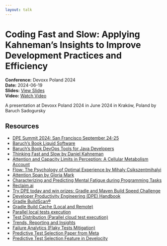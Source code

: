```yaml
---
layout: talk
---
```


# Coding Fast and Slow: Applying Kahneman’s Insights to Improve Development Practices and Efficiency

**Conference:** Devoxx Poland 2024  
**Date:** 2024-06-19  
**Slides:** [View Slides](https://drive.google.com/file/d/1MoJ_Cwv3ljE3mKMHx0zzgs_03XHOEpJ6/view)  
**Video:** [Watch Video](https://www.youtube.com/watch?v=ZxJuJOombHg)  

A presentation at Devoxx Poland 2024  in
                    June 2024 in
                    Kraków, Poland by 
                    Baruch Sadogursky

## Resources

- [DPE Summit 2024: San Francisco September 24-25](https://dpe.org/summit2024/)
- [Baruch’s Book Liquid Software](https://amzn.to/47AoDug)
- [Baruch’s Book DevOps Tools for Java Developers](https://amzn.to/3OWsgTP)
- [Thinking Fast and Slow by Daniel Kahneman](https://amzn.to/49zJRt1)
- [Attention and Capacity Limits in Perception: A Cellular Metabolism Account](https://www.jneurosci.org/content/40/35/6801)
- [Flow: The Psychology of Optimal Experience by Mihaly Csikszentmihalyi](https://amzn.to/49zC9iS)
- [Attention Span by Gloria Mark](https://amzn.to/40BsmEw)
- [Characterizing and Predicting Mental Fatigue during Programming Tasks](https://ieeexplore.ieee.org/document/7961890)
- [Reclaim.ai](https://reclaim.ai/)
- [Try DPE today and win prizes: Gradle and Maven Build Speed Challenge](https://gradle.com/gradle-and-maven-build-speed-challenge/)
- [Developer Productivity Engineering (DPE) Handbook](https://gradle.com/developer-productivity-engineering/handbook/)
- [Gradle BuildScan®](https://scans.gradle.com/)
- [Gradle Build Cache (Local and Remote)](https://docs.gradle.org/current/userguide/build_cache.html)
- [Parallel local tests execution](https://docs.gradle.org/current/userguide/performance.html#parallel_execution)
- [Test Distribution (Parallel cloud test execution)](https://gradle.com/gradle-enterprise-solutions/test-distribution/)
- [Trends, Reporting and Insights](https://gradle.com/gradle-enterprise-solutions/management-reporting-and-insights/)
- [Failure Analytics (Flaky Tests Mitigation)](https://gradle.com/gradle-enterprise-solutions/failure-analytics/)
- [Predictive Test Selection Paper from Meta](https://research.facebook.com/publications/predictive-test-selection/)
- [Predictive Test Selection Feature in Develocity](https://gradle.com/gradle-enterprise-solutions/predictive-test-selection/)

<!-- Source: https://speaking.jbaru.ch/lcI5Ma/coding-fast-and-slow-applying-kahnemans-insights-to-improve-development-practices-and-efficiency -->

